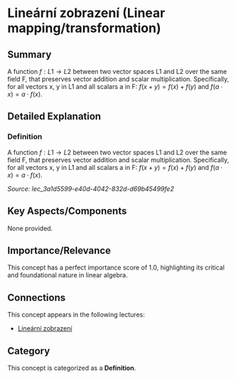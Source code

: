 # Lineární zobrazení (Linear mapping/transformation)

## Summary

A function $f : L1 \rightarrow L2$ between two vector spaces L1 and L2 over the same field F, that preserves vector addition and scalar multiplication. Specifically, for all vectors x, y in L1 and all scalars a in F: $f(x+y) = f(x) + f(y)$ and $f(a \cdot x) = a \cdot f(x)$.

## Detailed Explanation

### Definition
A function $f : L1 \rightarrow L2$ between two vector spaces L1 and L2 over the same field F, that preserves vector addition and scalar multiplication. Specifically, for all vectors x, y in L1 and all scalars a in F: $f(x+y) = f(x) + f(y)$ and $f(a \cdot x) = a \cdot f(x)$.

_Source: lec_3a1d5599-e40d-4042-832d-d69b45499fe2_

## Key Aspects/Components

None provided.

## Importance/Relevance

This concept has a perfect importance score of 1.0, highlighting its critical and foundational nature in linear algebra.

## Connections

This concept appears in the following lectures:
*   [Lineární zobrazení](lec_3a1d5599-e40d-4042-832d-d69b45499fe2)

## Category

This concept is categorized as a **Definition**.